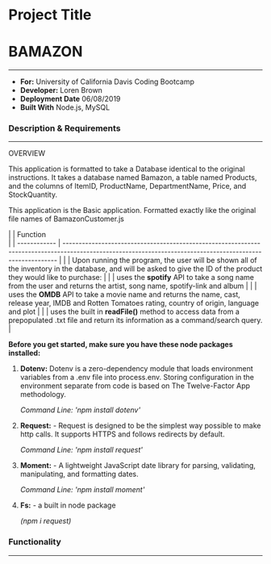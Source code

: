 # Project Title

# BAMAZON

---

- **For:** University of California Davis Coding Bootcamp
- **Developer:** Loren Brown
- **Deployment Date** 06/08/2019
- **Built With** Node.js, MySQL

### Description & Requirements

---

OVERVIEW

This application is formatted to take a Database identical to the original instructions. It takes a database named Bamazon, a table named Products, and the columns of ItemID, ProductName, DepartmentName, Price, and StockQuantity.

This application is the Basic application. Formatted exactly like the original file names of BamazonCustomer.js

|     |             Function                                                                                                                          
          |
| ------------ | ---------------------------------------------------------------------------------------------------------------------------------------------------------- |
|  | Upon running the program, the user will be shown all of the inventory in the database, and will be asked to give the ID of the product they would like to purchase:                                                   |
|  | uses the **spotify** API to take a song name from the user and returns the artist, song name, spotify-link and album                                       |
|   | uses the **OMDB** API to take a movie name and returns the name, cast, release year, IMDB and Rotten Tomatoes rating, country of origin, language and plot |
|       | uses the built in **readFile()** method to access data from a prepopulated .txt file and return its information as a command/search query.                 |

**Before you get started, make sure you have these node packages installed:**

1. **Dotenv:** Dotenv is a zero-dependency module that loads environment variables from a .env file into process.env. Storing configuration in the environment separate from code is based on The Twelve-Factor App methodology.

   _Command Line: 'npm install dotenv'_

2) **Request:** - Request is designed to be the simplest way possible to make http calls. It supports HTTPS and follows redirects by default.

   _Command Line: 'npm install request'_

3) **Moment:** - A lightweight JavaScript date library for parsing, validating, manipulating, and formatting dates.

   _Command Line: 'npm install moment'_

4) **Fs:** - a built in node package

   _(npm i request)_

### Functionality

---
